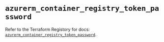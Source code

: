 # `azurerm_container_registry_token_password`

Refer to the Terraform Registory for docs: [`azurerm_container_registry_token_password`](https://www.terraform.io/docs/providers/azurerm/r/container_registry_token_password).
